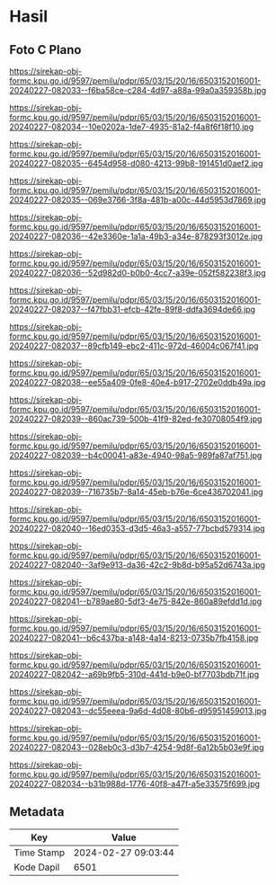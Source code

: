# Hasil

## Foto C Plano

https://sirekap-obj-formc.kpu.go.id/9597/pemilu/pdpr/65/03/15/20/16/6503152016001-20240227-082033--f6ba58ce-c284-4d97-a88a-99a0a359358b.jpg

https://sirekap-obj-formc.kpu.go.id/9597/pemilu/pdpr/65/03/15/20/16/6503152016001-20240227-082034--10e0202a-1de7-4935-81a2-f4a8f6f18f10.jpg

https://sirekap-obj-formc.kpu.go.id/9597/pemilu/pdpr/65/03/15/20/16/6503152016001-20240227-082035--6454d958-d080-4213-99b8-191451d0aef2.jpg

https://sirekap-obj-formc.kpu.go.id/9597/pemilu/pdpr/65/03/15/20/16/6503152016001-20240227-082035--069e3766-3f8a-481b-a00c-44d5953d7869.jpg

https://sirekap-obj-formc.kpu.go.id/9597/pemilu/pdpr/65/03/15/20/16/6503152016001-20240227-082036--42e3360e-1a1a-49b3-a34e-878293f3012e.jpg

https://sirekap-obj-formc.kpu.go.id/9597/pemilu/pdpr/65/03/15/20/16/6503152016001-20240227-082036--52d982d0-b0b0-4cc7-a39e-052f582238f3.jpg

https://sirekap-obj-formc.kpu.go.id/9597/pemilu/pdpr/65/03/15/20/16/6503152016001-20240227-082037--f47fbb31-efcb-42fe-89f8-ddfa3694de66.jpg

https://sirekap-obj-formc.kpu.go.id/9597/pemilu/pdpr/65/03/15/20/16/6503152016001-20240227-082037--89cfb149-ebc2-411c-972d-46004c067f41.jpg

https://sirekap-obj-formc.kpu.go.id/9597/pemilu/pdpr/65/03/15/20/16/6503152016001-20240227-082038--ee55a409-0fe8-40e4-b917-2702e0ddb49a.jpg

https://sirekap-obj-formc.kpu.go.id/9597/pemilu/pdpr/65/03/15/20/16/6503152016001-20240227-082039--860ac739-500b-41f9-82ed-fe30708054f9.jpg

https://sirekap-obj-formc.kpu.go.id/9597/pemilu/pdpr/65/03/15/20/16/6503152016001-20240227-082039--b4c00041-a83e-4940-98a5-989fa87af751.jpg

https://sirekap-obj-formc.kpu.go.id/9597/pemilu/pdpr/65/03/15/20/16/6503152016001-20240227-082039--716735b7-8a14-45eb-b76e-6ce436702041.jpg

https://sirekap-obj-formc.kpu.go.id/9597/pemilu/pdpr/65/03/15/20/16/6503152016001-20240227-082040--16ed0353-d3d5-46a3-a557-77bcbd579314.jpg

https://sirekap-obj-formc.kpu.go.id/9597/pemilu/pdpr/65/03/15/20/16/6503152016001-20240227-082040--3af9e913-da36-42c2-9b8d-b95a52d6743a.jpg

https://sirekap-obj-formc.kpu.go.id/9597/pemilu/pdpr/65/03/15/20/16/6503152016001-20240227-082041--b789ae80-5df3-4e75-842e-860a89efdd1d.jpg

https://sirekap-obj-formc.kpu.go.id/9597/pemilu/pdpr/65/03/15/20/16/6503152016001-20240227-082041--b6c437ba-a148-4a14-8213-0735b7fb4158.jpg

https://sirekap-obj-formc.kpu.go.id/9597/pemilu/pdpr/65/03/15/20/16/6503152016001-20240227-082042--a69b9fb5-310d-441d-b9e0-bf7703bdb71f.jpg

https://sirekap-obj-formc.kpu.go.id/9597/pemilu/pdpr/65/03/15/20/16/6503152016001-20240227-082043--dc55eeea-9a6d-4d08-80b6-d95951459013.jpg

https://sirekap-obj-formc.kpu.go.id/9597/pemilu/pdpr/65/03/15/20/16/6503152016001-20240227-082043--028eb0c3-d3b7-4254-9d8f-6a12b5b03e9f.jpg

https://sirekap-obj-formc.kpu.go.id/9597/pemilu/pdpr/65/03/15/20/16/6503152016001-20240227-082034--b31b988d-1776-40f8-a47f-a5e33575f699.jpg


## Metadata

| Key        | Value               |
| ---------- | ------------------- |
| Time Stamp | 2024-02-27 09:03:44 |
| Kode Dapil | 6501                |



